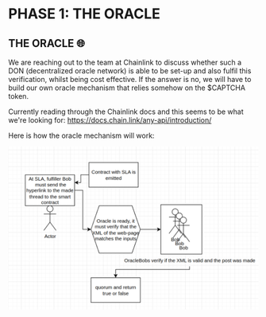 <h1>PHASE 1: THE ORACLE</h1>

<h2>THE ORACLE 🌐</h2>

<p>We are reaching out to the team at Chainlink to discuss whether such a DON (decentralized oracle network) is able to be set-up and also fulfil this verification, whilst being cost effective. If the answer is no, we will have to build our own oracle mechanism that relies somehow on the $CAPTCHA token.</p>

<p>Currently reading through the Chainlink docs and this seems to be what we're looking for: 
<a href="https://docs.chain.link/any-api/introduction/">https://docs.chain.link/any-api/introduction/</a>
</p>

<p>Here is how the oracle mechanism will work:</p>

<img alt="image of the MVP of the oracle mechanism" src="../diagrams/MVP_Oracle.png"></img>
